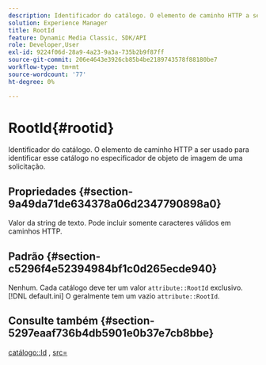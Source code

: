 ```yaml
---
description: Identificador do catálogo. O elemento de caminho HTTP a ser usado para identificar esse catálogo no especificador de objeto de imagem de uma solicitação.
solution: Experience Manager
title: RootId
feature: Dynamic Media Classic, SDK/API
role: Developer,User
exl-id: 9224f06d-28a9-4a23-9a3a-735b2b9f87ff
source-git-commit: 206e4643e3926cb85b4be2189743578f88180be7
workflow-type: tm+mt
source-wordcount: '77'
ht-degree: 0%

---
```


# RootId{#rootid}

Identificador do catálogo. O elemento de caminho HTTP a ser usado para identificar esse catálogo no especificador de objeto de imagem de uma solicitação.

## Propriedades {#section-9a49da71de634378a06d2347790898a0}

Valor da string de texto. Pode incluir somente caracteres válidos em caminhos HTTP.

## Padrão {#section-c5296f4e52394984bf1c0d265ecde940}

Nenhum. Cada catálogo deve ter um valor `attribute::RootId` exclusivo. [!DNL default.ini] O geralmente tem um vazio  `attribute::RootId`.

## Consulte também {#section-5297eaaf736b4db5901e0b37e7cb8bbe}

[catálogo::Id](/help/aem-is-ir-api/is-api/image-catalog/image-serving-api-ref/c-image-catalog-reference/c-image-svg-data-reference/c-image-data-reference/r-id-cat.md) ,  [src=](../../../../../is-api/http-ref/image-serving-api-ref/c-http-protocol-reference/c-command-reference/r-src.md#reference-f6506637778c4c69bf106a7924a91ab1)
